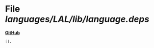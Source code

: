 # File _languages/LAL/lib/language.deps_
**[GitHub](https://github.com/softlang/yas/blob/master/languages/LAL/lib/language.deps)**
```
[].
```

